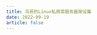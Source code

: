 ```yaml
---
title: 鸟哥的Linux私房菜服务器架设篇
date: 2022-09-19
article: false
---
```


<PDF url="https://www.igarashi.icu:7779/pdf/%E6%8A%80%E6%9C%AF/%E9%B8%9F%E5%93%A5%E7%9A%84Linux%E7%A7%81%E6%88%BF%E8%8F%9C%E6%9C%8D%E5%8A%A1%E5%99%A8%E6%9E%B6%E8%AE%BE%E7%AF%87.pdf" height="880px"/>
